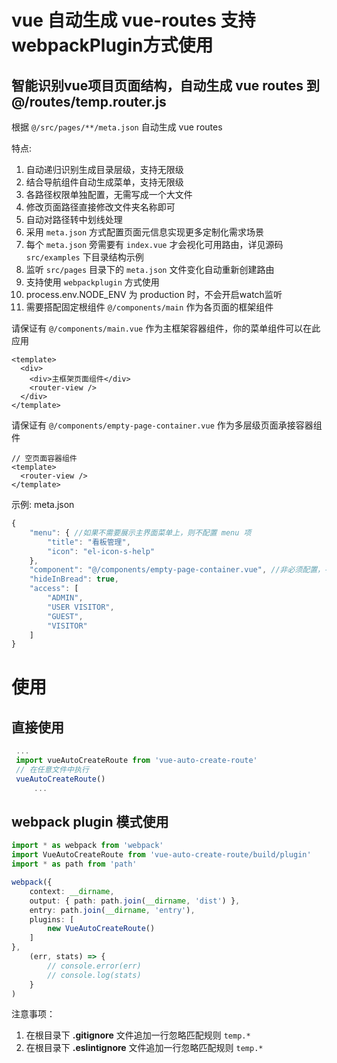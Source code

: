 # vue 自动生成 vue-routes 支持webpackPlugin方式使用

## 智能识别vue项目页面结构，自动生成 vue routes 到 @/routes/temp.router.js

 
根据 `@/src/pages/**/meta.json` 自动生成 vue routes

特点:

1. 自动递归识别生成目录层级，支持无限级
2. 结合导航组件自动生成菜单，支持无限级
3. 各路径权限单独配置，无需写成一个大文件
3. 修改页面路径直接修改文件夹名称即可
4. 自动对路径转中划线处理
5. 采用 `meta.json` 方式配置页面元信息实现更多定制化需求场景
6. 每个 `meta.json` 旁需要有 `index.vue` 才会视化可用路由，详见源码 `src/examples` 下目录结构示例
6. 监听 `src/pages` 目录下的 `meta.json` 文件变化自动重新创建路由
7. 支持使用 `webpackplugin` 方式使用
8. process.env.NODE_ENV 为 production 时，不会开启watch监听
9. 需要搭配固定根组件 `@/components/main` 作为各页面的框架组件

请保证有 `@/components/main.vue` 作为主框架容器组件，你的菜单组件可以在此应用

``` vue
<template>
  <div>
    <div>主框架页面组件</div>
    <router-view />
  </div>
</template>
```

请保证有 `@/components/empty-page-container.vue` 作为多层级页面承接容器组件

``` vue
// 空页面容器组件
<template>
  <router-view />
</template>
```

示例: meta.json

``` js
{
    "menu": { //如果不需要展示主界面菜单上，则不配置 menu 项
        "title": "看板管理",
        "icon": "el-icon-s-help"
    },
    "component": "@/components/empty-page-container.vue", //非必须配置，手动改变页面对应的组件，通常不需要配置
    "hideInBread": true,
    "access": [
        "ADMIN",
        "USER VISITOR",
        "GUEST",
        "VISITOR"
    ]
}
```

# 使用

## 直接使用

``` js
 ...
 import vueAutoCreateRoute from 'vue-auto-create-route'
 // 在任意文件中执行
 vueAutoCreateRoute()
     ...
```

## webpack plugin 模式使用

``` ts
import * as webpack from 'webpack'
import VueAutoCreateRoute from 'vue-auto-create-route/build/plugin'
import * as path from 'path'

webpack({
    context: __dirname,
    output: { path: path.join(__dirname, 'dist') },
    entry: path.join(__dirname, 'entry'),
    plugins: [
        new VueAutoCreateRoute()
    ]
},
    (err, stats) => {
        // console.error(err)
        // console.log(stats)
    }
)
```

注意事项：

1. 在根目录下 **.gitignore** 文件追加一行忽略匹配规则 `temp.*`
2. 在根目录下 **.eslintignore** 文件追加一行忽略匹配规则 `temp.*`
